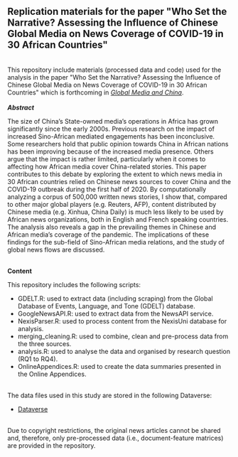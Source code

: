 ## Replication materials for the paper "Who Set the Narrative? Assessing the Influence of Chinese Global Media on News Coverage of COVID-19 in 30 African Countries"
<br>
This repository include materials (processed data and code) used for the analysis in the paper "Who Set the Narrative? Assessing the Influence of Chinese Global Media on News Coverage of COVID-19 in 30 African Countries" which is forthcoming in <em><a href="https://journals.sagepub.com/home/gch" target="_blank">Global Media and China</em></a>.
<br>
<br>
<strong><em>Abstract</em></strong><br>
<p>The size of China’s State-owned media’s operations in Africa has grown significantly since the early 2000s. Previous research on the impact of increased Sino-African mediated engagements has been inconclusive. Some researchers hold that public opinion towards China in African nations has been improving because of the increased media presence. Others argue that the impact is rather limited, particularly when it comes to affecting how African media cover China-related stories. This paper contributes to this debate by exploring the extent to which news media in 30 African countries relied on Chinese news sources to cover China and the COVID-19 outbreak during the first half of 2020. By computationally analyzing a corpus of 500,000 written news stories, I show that, compared to other major global players (e.g. Reuters, AFP), content distributed by Chinese media (e.g. Xinhua, China Daily) is much less likely to be used by African news organizations, both in English and French speaking countries. The analysis also reveals a gap in the prevailing themes in Chinese and African media’s coverage of the pandemic. The implications of these findings for the sub-field of Sino-African media relations, and the study of global news flows are discussed.</p>
<br>
<strong>Content</strong><br>
<p>This repository includes the following scripts:</p>
<ul>
  <li>GDELT.R: used to extract data (including scraping) from the Global Database of Events, Language, and Tone (GDELT) database.</li>
  <li>GoogleNewsAPI.R: used to extract data from the NewsAPI service.</li>
  <li>NexisParser.R: used to process content from the NexisUni database for analysis.</li>
  <li>merging_cleaning.R: used to combine, clean and pre-process data from the three sources.</li>
  <li>analysis.R: used to analyse the data and organised by research question (RQ1 to RQ4).</li>
  <li>OnlineAppendices.R: used to create the data summaries presented in the Online Appendices.</li>
</ul>
<br>
The data files used in this study are stored in the following Dataverse:<br>
<ul>
  <li><a href="" target="_blank">Dataverse</a></li>
</ul>
<br>
Due to copyright restrictions, the original news articles cannot be shared and, therefore, only pre-processed data (i.e., document-feature matrices) are provided in the repository.
